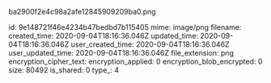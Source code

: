 ba2900f2e4c98a2afe12845909209ba0.png

id: 9e148721f46e4234b47bedbd7b115405
mime: image/png
filename: 
created_time: 2020-09-04T18:16:36.046Z
updated_time: 2020-09-04T18:16:36.046Z
user_created_time: 2020-09-04T18:16:36.046Z
user_updated_time: 2020-09-04T18:16:36.046Z
file_extension: png
encryption_cipher_text: 
encryption_applied: 0
encryption_blob_encrypted: 0
size: 80492
is_shared: 0
type_: 4